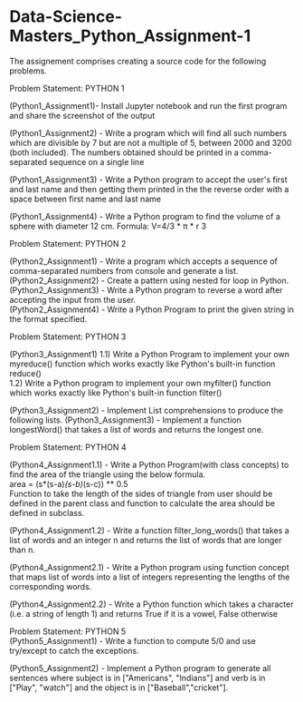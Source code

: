 # Data-Science-Masters_Python_Assignment-1
The assignement comprises creating a source code for the following problems. 

Problem Statement:  PYTHON 1

(Python1_Assignment1)- Install Jupyter notebook and run the first program and share the screenshot of the output

(Python1_Assignment2) - Write a program which will find all such numbers which are divisible by 7 but are not a multiple of 5, between 2000 and 3200 (both included). The numbers obtained should be printed in a comma-separated sequence on a single line  

(Python1_Assignment3) - Write a Python program to accept the user's first and last name and then getting them printed in the the reverse order with a space between first name and last name 

(Python1_Assignment4) - Write a Python program to find the volume of a sphere with diameter 12 cm. Formula: V=4/3 * π * r 3

Problem Statement:  PYTHON 2 

(Python2_Assignment1) - Write a program which accepts a sequence of comma-separated numbers from console and generate a list.  
(Python2_Assignment2) - Create a pattern using nested for loop in Python.   
(Python2_Assignment3) - Write a Python program to reverse a word after accepting the input from the user.    
(Python2_Assignment4) - Write a Python Program to print the given string in the format specified. 

Problem Statement:  PYTHON 3 

(Python3_Assignment1) 
1.1) Write a Python Program to implement your own myreduce() function which works exactly like Python's built-in function reduce()  
1.2) Write a Python program to implement your own myfilter() function which works exactly like Python's built-in function filter()  

(Python3_Assignment2) - Implement List comprehensions to produce the following lists.
(Python3_Assignment3) - Implement a function longestWord() that takes a list of words and returns the longest one.

Problem Statement:  PYTHON 4

(Python4_Assignment1.1) - Write a Python Program(with class concepts) to find the area of the triangle using the below formula.  
area = (s*(s-a)*(s-b)*(s-c)) ** 0.5  
Function to take the length of the sides of triangle from user should be defined in the parent class and function to calculate the area should be defined in subclass.  

(Python4_Assignment1.2) - Write a function filter_long_words() that takes a list of words and an integer n and returns the list of words that are longer than n.  

(Python4_Assignment2.1) - Write a Python program using function concept that maps list of words into a list of integers representing the lengths of the corresponding words.  
    
(Python4_Assignment2.2) - Write a Python function which takes a character (i.e. a string of length 1) and returns True if it is a vowel, False otherwise

Problem Statement:  PYTHON 5   
(Python5_Assignment1) - Write a function to compute 5/0 and use try/except to catch the exceptions.  

(Python5_Assignment2) - Implement a Python program to generate all sentences where subject is in ["Americans", "Indians"] and verb is in ["Play", "watch"] and the object is in ["Baseball","cricket"].
